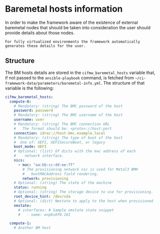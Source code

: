 # Baremetal hosts information

In order to make the framework aware of the existence of external
baremetal nodes that should be taken into consideration the user should
provide details about those nodes.

~~~{tip}
For fully virtualized environments the framework automatically
generates these details for the user.
~~~

## Structure

The BM hosts details are stored in the `cifmw_baremetal_hosts` variable that,
if not passed to the `ansible-playbook` command, is fetched from
`~/ci-framework-data/parameters/baremetal-info.yml`.
The structure of that variable is the following:

```yaml
cifmw_baremetal_hosts:
  compute-0:
    # Mandatory: (string) The BMC password of the host
    password: password
    # Mandatory: (string) The BMC username of the host
    username: user
    # Mandatory: (string) The BMC connection URL
    #   The format should be: <proto>://host:port
    connection: idrac://host-bmc.example.local
    # Mandatory: (string) The type of boot of the host
    #  One of: UEFI, UEFISecureBoot, or legacy
    boot_mode: UEFI
    # Optional: (list) Of dicts with the mac address of each
    #    network interface.
    nics:
      - mac: "aa:bb:cc:dd:ee:ff"
        # The provisioning network nic is used for Metal3 BMH
        #   bootMACAddress field rendering.
        network: provisioning
    # Optional: (string) The state of the machine
    status: running
    # Optional: (string) The storage device to use for provisioning.
    root_device_hint: /dev/sda
    # Optional: (dict) Nmstate to apply to the host when provisioned
    nmstate:
      # interfaces: # Sample nmstate state snippet
      #   - name: enp6s0f0.161

  compute-1:
    # Another BM host
```
